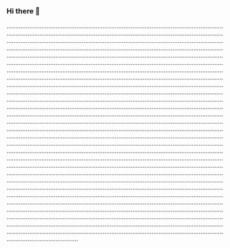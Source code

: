 ### Hi there 👋

.....................................................................................................................................................................................................................................................................................................................................................................................................................................................................................................................................................................................................................................................................................................................................................................................................................................................................................................................................................................................................................................................................................................................................................................................................................................................................................................................................................................................................................................................................................................................................................................................................................................................................................................................................................................................................................................................................................................................................................................................................................................................................................................................................................................................................................................................................................................................................................................................................................................................................................................................................................................................................................................................................................................................................................................................................................................................................................................................................................................................................................................................................................................................................................................................................................................................................................................................................................................................................................................................................................................................................................................................................................................................................................................................................................................................